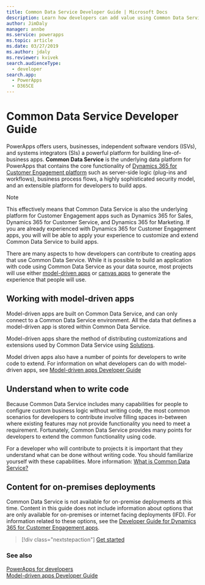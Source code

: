 ```yaml
---
title: Common Data Service Developer Guide | Microsoft Docs
description: Learn how developers can add value using Common Data Service.
author: JimDaly
manager: annbe
ms.service: powerapps
ms.topic: article
ms.date: 03/27/2019
ms.author: jdaly
ms.reviewer: kvivek
search.audienceType: 
  - developer
search.app: 
  - PowerApps
  - D365CE
---
```


# Common Data Service Developer Guide

PowerApps offers users, businesses, independent software vendors (ISVs), and systems integrators (SIs) a powerful platform for building line-of-business apps. **Common Data Service** is the underlying data platform for PowerApps that contains the core functionality of [Dynamics 365 for Customer Engagement platform](/dynamics365/customer-engagement/developer/developer-guide) such as server-side logic (plug-ins and workflows), business process flows, a highly sophisticated security model, and an extensible platform for developers to build apps. 

> [!NOTE]
> This effectively means that Common Data Service is also the underlying platform for Customer Engagement apps such as Dynamics 365 for Sales, Dynamics 365 for Customer Service, and Dynamics 365 for Marketing. If you are already experienced with Dynamics 365 for Customer Engagement apps, you will will be able to apply your experience to customize and extend Common Data Service to build apps. 

There are many aspects to how developers can contribute to creating apps that use Common Data Service. While it is possible to build an application with code using Common Data Service as your data source, most projects will use either [model-driven apps](/powerapps/maker/model-driven-apps/model-driven-app-overview) or [canvas apps](/powerapps/maker/canvas-apps/getting-started) to generate the experience that people will use. 

## Working with model-driven apps

Model-driven apps are built on Common Data Service, and can only connect to a Common Data Service environment. All the data that defines a model-driven app is stored within Common Data Service.

Model-driven apps share the method of distributing customizations and extensions used by Common Data Service using [Solutions](introduction-solutions.md).

Model driven apps also have a number of points for developers to write code to extend. For information on what developers can do with model-driven apps, see [Model-driven apps Developer Guide](../model-driven-apps/overview.md)

## Understand when to write code

Because Common Data Service includes many capabilities for people to configure custom business logic without writing code, the most common scenarios for developers to contribute involve filling spaces in-between where existing features may not provide functionality you need to meet a requirement. Fortunately, Common Data Service provides many points for developers to extend the common functionality using code.

For a developer who will contribute to projects it is important that they understand what can be done without writing code. You should familiarize yourself with these capabilities. More information: [What is Common Data Service?](../../maker/common-data-service/data-platform-intro.md) 

## Content for on-premises deployments

Common Data Service is not available for on-premise deployments at this time. Content in this guide does not include information about options that are only available for on-premises or internet facing deployments (IFD). For information related to these options, see the [Developer Guide for Dynamics 365 for Customer Engagement apps](/dynamics365/customer-engagement/developer/developer-guide).

> [!div class="nextstepaction"]
> [Get started](get-started-cds-developers.md)

### See also

[PowerApps for developers](/powerapps/#pivot=home&panel=developer)<br/>
[Model-driven apps Developer Guide](../model-driven-apps/overview.md)
